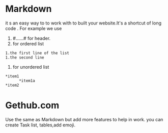 #  Markdown #
it s an easy way to to work with to built your website.It's a shortcut of long code .
 For example we use 
 
1. #......# for header.
1. for ordered list  
```
1.the first line of the list
1.the second line
```
1. for unordered list
``` 
*item1
      *item1a
*item2 
```
                         
                        



# Gethub.com #
Use the same as Markdown but add more features to help in work.
you can create Task list, tables,add emoji.


 
